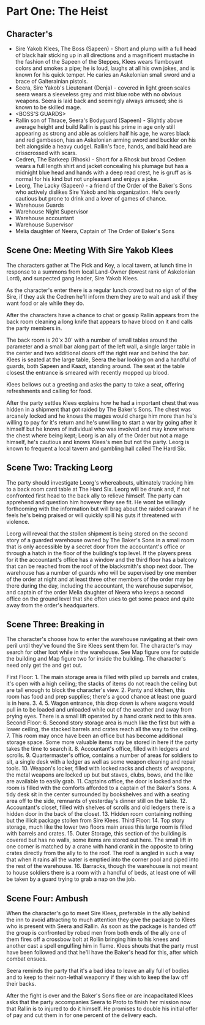 # Part One: The Heist

## Character's
* Sire Yakob Klees, The Boss (Sapeen) - Short and plump with a full head of black hair sticking up in all directions and a magnificent mustache in the fashion of the Sapeen of the Steppes, Klees wears flamboyant colors and smokes a pipe; he is loud, laughs at all his own jokes, and is known for his quick temper. He caries an Askelonian small sword and a brace of Galterainian pistols.
* Seera, Sire Yakob's Lieutenant (Denja) - covered in light green scales seera wears a sleeveless grey and mist blue robe with no obvious weapons. Seera is laid back and seemingly always amused; she is known to be skilled mage.
* <BOSS'S GUARDS>
* Rallin son of Thrace, Seera's Bodyguard (Sapeen) - Slightly above average height and build Rallin is past his prime in age only still appearing as strong and able as soldiers half his age, he wares black and red gambeson, has an Askelonian arming sword and buckler on his belt alongside a heavy cudgel. Rallin's face, hands, and bald head are crisscrossed with scars.
* Cedren, The Barkeep (Rhosk) - Short for a Rhosk but broad Cedren wears a full length shirt and jacket concealing his plumage but has a midnight blue head and hands with a deep read crest, he is gruff as is normal for his kind but not unpleasant and enjoys a joke.
* Leorg, The Lacky (Sapeen) - a friend of the Order of the Baker's Sons who actively dislikes Sire Yakob and his organization. He's overly cautious but prone to drink and a lover of games of chance.
* Warehouse Guards
* Warehouse Night Supervisor
* Warehouse accountant
* Warehouse Supervisor
* Melia daughter of Neera, Captain of The Order of Baker's Sons

## Scene One: Meeting With Sire Yakob Klees
The characters gather at The Pick and Key, a local tavern, at lunch time in response to a summons from local Land-Owner (lowest rank of Askelonian Lord), and suspected gang leader, Sire Yakob Klees.

As the character's enter there is a regular lunch crowd but no sign of of the Sire, if they ask the Cedren he'll inform them they are to wait and ask if they want food or ale while they do.  

After the characters have a chance to chat or gossip Rallin appears from the back room cleaning a long knife that appears to have blood on it and calls the party members in.

The back room is 20'x 30' with a number of small tables around the parameter and a small bar along part of the left wall, a single larger table in the center and two additional doors off the right rear and behind the bar. Klees is seated at the large table, Seera the bar looking on and a handful of guards, both Sapeen and Kaazt, standing around. The seat at the table closest the entrance is smeared with recently mopped up blood.

Klees bellows out a greeting and asks the party to take a seat, offering refreshments and calling for food.

After the party settles Klees explains how he had a important chest that was hidden in a shipment that got raided by The Baker's Sons. The chest was arcanely locked and he knows the mages would charge him more than he's willing to pay for it's return and he's unwilling to start a war by going after it himself but he knows of individual who was involved and may know where the chest where being kept; Leorg is an ally of the Order but not a mage himself, he's cautious and knows Klees's men but not the party. Leorg is known to frequent a local tavern and gambling hall called The Hard Six.

## Scene Two: Tracking Leorg
The party should investigate Leorg's whereabouts, ultimately tracking him to a back room card table at The Hard Six. Leorg will be drunk and, if not confronted first head to the back ally to relieve himself. The party can apprehend and question him however they see fit. He wont be willingly forthcoming with the information but will brag about the raided caravan if he feels he's being praised or will quickly spill his guts if threatened with violence.

Leorg will reveal that the stollen shipment is being stored on the second story of a guarded warehouse owned by The Baker's Sons in a small room that is only accessible by a secret door from the accountant's office or through a hatch in the floor of the building's top level. If the players press for it the accountant's office has a window and the third floor has a balcony that can be reached from the roof of the blacksmith's shop next door. The warehouse has a number of guards who will be supervised by one member of the order at night and at least three other members of the order may be there during the day, including the accountant, the warehouse supervisor, and captain of the order Melia daughter of Neera who keeps a second office on the ground level that she often uses to get some peace and quite away from the order's headquarters.

## Scene Three: Breaking in
The character's choose how to enter the warehouse navigating at their own peril until they've found the <PACKAGE> Sire Klees sent them for. The character's may search for other loot while in the warehouse. See Map figure one for outside the building and Map figure two for inside the building. The character's need only get the <PACKAGE> and get out.

First Floor:
    1. The main storage area is filled with piled up barrels and crates, it's open with a high ceiling; the stacks of items do not reach the ceiling but are tall enough to block the character's view.
    2. Panty and kitchen, this room has food and prep supplies; there's a good chance at least one guard is in here.
    3.
    4.
    5. Wagon entrance, this drop down is where wagons would pull in to be loaded and unloaded while out of the weather and away from prying eyes. There is a small lift operated by a hand crank next to this area.
Second Floor:
    6. Second story storage area is much like the first but with a lower ceiling, the stacked barrels and crates reach all the way to the ceiling.
    7. This room may once have been an office but has become additional storage space. Some more valuable items may be stored in here if the party takes the time to search it.
    8. Accountant's office, filled with ledgers and scrolls.
    9. Quartermaster's office, contains a number of areas for soldiers to sit, a single desk with a ledger as well as some weapon cleaning and repair tools.
    10. Weapon's locker, filled with locked racks and chests of weapons, the metal weapons are locked up but but staves, clubs, bows, and the like are available to easily grab.
    11. Captains office, the door is locked and the room is filled with the comforts afforded to a captain of the Baker's Sons. A tidy desk sit in the center surrounded by bookshelves and with a seating area off to the side, remnants of yesterday's dinner still on the table.
    12. Accountant's closet, filled with shelves of scrolls and old ledgers there is a hidden door in the back of the closet.
    13. Hidden room containing nothing but the illicit package stollen from Sire Klees.
Third Floor:
    14. Top story storage, much like the lower two floors main areas this large room is filled with barrels and crates.
    15. Outer Storage, this section of the building is covered but has no walls, some items are stored out here. The small lift in one corner is matched by a crane with hand crank in the opposite to bring crates directly from the ally to to the roof. The roof is angled in such a way that when it rains all the water is emptied into the corner pool and piped into the rest of the warehouse. 
    16. Barracks, though the warehouse is not meant to house soldiers there is a room with a handful of beds, at least one of will be taken by a guard trying to grab a nap on the job.

## Scene Four: Ambush
When the character's go to meet Sire Klees, preferable in the ally behind the inn to avoid attracting to much attention they give the package to Klees who is present with Seera and Rallin. As soon as the package is handed off the group is confronted by robed men from both ends of the ally one of them fires off a crossbow bolt at Rollin bringing him to his knees and another cast a spell engulfing him in flame. Klees shouts that the party must have been followed and that he'll have the Baker's head for this, after which combat ensues.

Seera reminds the party that it's a bad idea to leave an ally full of bodies and to keep to their non-lethal weaponry if they wish to keep the law off their backs.

After the fight is over and the Baker's Sons flee or are incapacitated Klees asks that the party accompanies Seera to Proto to finish her mission now that Rallin is to injured to do it himself. He promises to double his initial offer of pay and cut them in for one percent of the delivery each.
